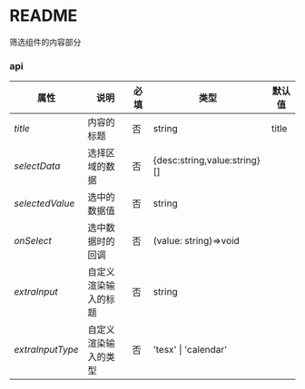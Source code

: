 # README

筛选组件的内容部分



### api

| 属性             | 说明                 | 必填 | 类型                         | 默认值 |
| ---------------- | -------------------- | ---- | ---------------------------- | ------ |
| *title*          | 内容的标题           | 否   | string                       | title  |
| *selectData*     | 选择区域的数据       | 否   | {desc:string,value:string}[] |        |
| *selectedValue*  | 选中的数据值         | 否   | string                       |        |
| *onSelect*       | 选中数据时的回调     | 否   | (value: string)=>void        |        |
| *extraInput*     | 自定义渲染输入的标题 | 否   | string                       |        |
| *extraInputType* | 自定义渲染输入的类型 | 否   | 'tesx' \| 'calendar'         |        |



